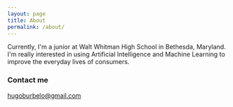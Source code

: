 ```yaml
---
layout: page
title: About
permalink: /about/
---
```


Currently, I'm a junior at Walt Whitman High School in Bethesda, Maryland. I'm really interested in using Artificial Intelligence and Machine Learning to improve the everyday lives of consumers.


### Contact me

[hugoburbelo@gmail.com](mailto:hugoburbelo@gmail.com)
